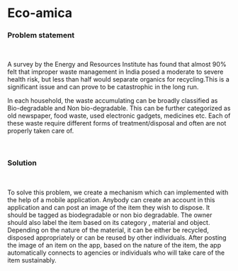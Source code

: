 <h1>Eco-amica</h1>

<h3><b>Problem statement</b></h3><br><p>A survey by the Energy and Resources Institute has found that almost 90% felt that improper waste management in India posed a moderate to severe health risk, but less than half would separate organics for recycling.This is a significant issue and can prove to be catastrophic in the long run.</p>
<p>In each household, the waste accumulating can be broadly classified as Bio-degradable and Non bio-degradable. This can be further categorized as old newspaper, food waste, used electronic gadgets, medicines etc. Each of these waste require different forms of treatment/disposal and often are not properly taken care of.</p><br>
<h3><b>Solution</b></h3><br><p>To solve this problem, we create a mechanism which can implemented with the help of a mobile application. Anybody can create an account in this application and can post an image of the item they wish to dispose. It should be tagged as biodegradable or non bio degradable. The owner should also  label the item based on its category , material and object. Depending on the nature of the material, it can be either be recycled, disposed appropriately or can be reused by other individuals. After  posting the image of an item on the app, based on the nature of the item, the app automatically connects to agencies or individuals who will take care of the item sustainably.</p>
